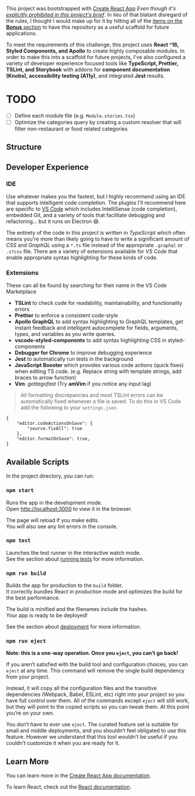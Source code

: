 This project was bootstrapped with [Create React App](https://github.com/facebook/create-react-app) _Even though it's [explicitly prohibited in this project's brief](https://github.com/superformula/frontend-test#tech-stack)_. In lieu of that blatant disregard of the rules, I thought I would make up for it by hitting all of the [items on the **Bonus** section](https://github.com/superformula/frontend-test#bonus) to have this repository as a useful scaffold for future applications.

To meet the requirements of this challenge, this project uses **React ^16, Styled Components, and Apollo** to create highly composable modules. In order to make this into a scaffold for future projects, I've also configured a variety of developer experience focused tools like **TypeScript, Prettier, TSLint, and Storybook** with addons for **component documentation (Knobs), accessibility testing (A11y)**, and integrated **Jest** results.

# TODO

- [ ] Define each module file (e.g. `Module.stories.tsx`)
- [ ] Optimize the categories query by creating a custom resolver that will filter non-restaurant or food related categories

## Structure

## Developer Experience

### IDE

Use whatever makes you the fastest, but I highly recommend using an IDE that supports intelligent code completion. The plugins I'll recommend here are specific to [VS Code](https://code.visualstudio.com) which includes IntelliSense (code completion), embedded Git, and a variety of tools that facilitate debugging and refactoring... but it runs on Electron 😅.

The entirety of the code in this project is written in _TypeScript_ which often means you're more than likely going to have to write a significant amount of _CSS_ and _GraphQL_ using a `*.ts` file instead of the appropriate `.graphql` or `.s?css` file. There are a variety of extensions available for _VS Code_ that enable appropriate syntax highlighting for these kinds of code.

### Extensions

These can all be found by searching for their name in the VS Code Marketplace

- **TSLint** to check code for readability, maintainability, and functionality errors
- **Prettier** to enforce a consistent code-style
- **Apollo GraphQL** to add syntax highlighting to GraphQL templates, get instant feedback and intelligent autocomplete for fields, arguments, types, and variables as you write queries.
- **vscode-styled-components** to add syntax highlighting CSS in styled-components
- **Debugger for Chrome** to improve debugging experience
- **Jest** to automatically run tests in the background
- **JavaScript Booster** which provides various code actions (quick fixes) when editing TS code. (e.g. Replace string with template strings, add braces to arrow function)
- **Vim**: _gottagofast_ (Try **amVim** if you notice any input lag)

> All formatting discrepancies and most TSLint errors can be automatically fixed whenever a file is saved. To do this in VS Code add the following to your `settings.json`.

```
{
	"editor.codeActionsOnSave": {
		"source.fixAll": true
	},
	"editor.formatOnSave": true,
}
```

## Available Scripts

In the project directory, you can run:

### `npm start`

Runs the app in the development mode.<br>
Open [http://localhost:3000](http://localhost:3000) to view it in the browser.

The page will reload if you make edits.<br>
You will also see any lint errors in the console.

### `npm test`

Launches the test runner in the interactive watch mode.<br>
See the section about [running tests](https://facebook.github.io/create-react-app/docs/running-tests) for more information.

### `npm run build`

Builds the app for production to the `build` folder.<br>
It correctly bundles React in production mode and optimizes the build for the best performance.

The build is minified and the filenames include the hashes.<br>
Your app is ready to be deployed!

See the section about [deployment](https://facebook.github.io/create-react-app/docs/deployment) for more information.

### `npm run eject`

**Note: this is a one-way operation. Once you `eject`, you can’t go back!**

If you aren’t satisfied with the build tool and configuration choices, you can `eject` at any time. This command will remove the single build dependency from your project.

Instead, it will copy all the configuration files and the transitive dependencies (Webpack, Babel, ESLint, etc) right into your project so you have full control over them. All of the commands except `eject` will still work, but they will point to the copied scripts so you can tweak them. At this point you’re on your own.

You don’t have to ever use `eject`. The curated feature set is suitable for small and middle deployments, and you shouldn’t feel obligated to use this feature. However we understand that this tool wouldn’t be useful if you couldn’t customize it when you are ready for it.

## Learn More

You can learn more in the [Create React App documentation](https://facebook.github.io/create-react-app/docs/getting-started).

To learn React, check out the [React documentation](https://reactjs.org/).
